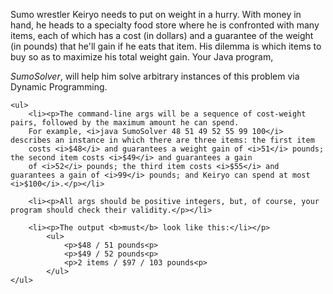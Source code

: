 <p>Sumo wrestler Keiryo needs to put on weight in a hurry. With money in hand, he heads to a specialty food store where he is confronted with many items, each of which has a cost (in dollars) and a guarantee of the weight (in pounds) that he'll gain if he eats that item. His dilemma is which items to buy so as to maximize his total weight gain. Your Java program,

<i>SumoSolver</i>, will help him solve arbitrary instances of this problem via Dynamic Programming.</p>

    <ul>
        <li><p>The command-line args will be a sequence of cost-weight pairs, followed by the maximum amount he can spend.
        For example, <i>java SumoSolver 48 51 49 52 55 99 100</i> describes an instance in which there are three items: the first item
        costs <i>$48</i> and guarantees a weight gain of <i>51</i> pounds; the second item costs <i>$49</i> and guarantees a gain
        of <i>52</i> pounds; the third item costs <i>$55</i> and guarantees a gain of <i>99</i> pounds; and Keiryo can spend at most <i>$100</i>.</p></li>

        <li><p>All args should be positive integers, but, of course, your program should check their validity.</p></li>

        <li><p>The output <b>must</b> look like this:</li></p>
            <ul>
                <p>$48 / 51 pounds<p>
                <p>$49 / 52 pounds<p>
                <p>2 items / $97 / 103 pounds<p>
            </ul>
    </ul>
